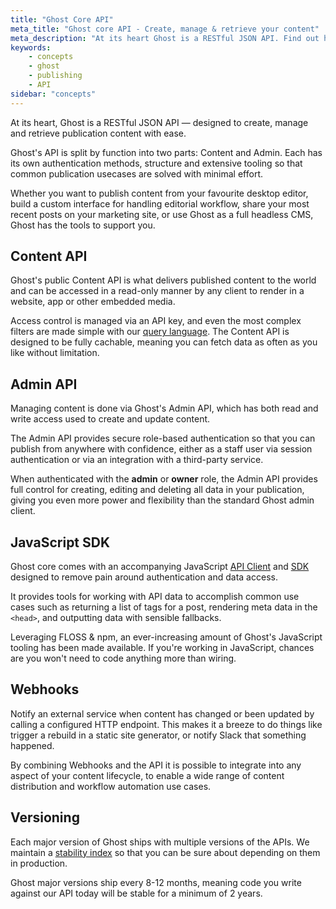 ```yaml
---
title: "Ghost Core API"
meta_title: "Ghost core API - Create, manage & retrieve your content"
meta_description: "At its heart Ghost is a RESTful JSON API. Find out how thousands of developers work with the Ghost API to retrieve publication content with ease."
keywords:
    - concepts
    - ghost
    - publishing
    - API
sidebar: "concepts"
---
```


At its heart, Ghost is a RESTful JSON API — designed to create, manage and retrieve publication content with ease.

Ghost's API is split by function into two parts: Content and Admin. Each has its own authentication methods, structure and extensive tooling so that common publication usecases are solved with minimal effort.

Whether you want to publish content from your favourite desktop editor, build a custom interface for handling editorial workflow, share your most recent posts on your marketing site, or use Ghost as a full headless CMS, Ghost has the tools to support you.


## Content API

Ghost's public Content API is what delivers published content to the world and can be accessed in a read-only manner by any client to render in a website, app or other embedded media.

Access control is managed via an API key, and even the most complex filters are made simple with our [query language](/api/content/#filtering). The Content API is designed to be fully cachable, meaning you can fetch data as often as you like without limitation.


## Admin API

Managing content is done via Ghost's Admin API, which has both read and write access used to create and update content.

The Admin API provides secure role-based authentication so that you can publish from anywhere with confidence, either as a staff user via session authentication or via an integration with a third-party service.

When authenticated with the **admin** or **owner** role, the Admin API provides full control for creating, editing and deleting all data in your publication, giving you even more power and flexibility than the standard Ghost admin client.


## JavaScript SDK

Ghost core comes with an accompanying JavaScript [API Client](/api/javascript/) and [SDK](/api/helpers/) designed to remove pain around authentication and data access.

It provides tools for working with API data to accomplish common use cases such as returning a list of tags for a post, rendering meta data in the `<head>`, and outputting data with sensible fallbacks.

Leveraging FLOSS & npm, an ever-increasing amount of Ghost's JavaScript tooling has been made available. If you're working in JavaScript, chances are you won't need to code anything more than wiring.


## Webhooks

Notify an external service when content has changed or been updated by calling a configured HTTP endpoint. This makes it a breeze to do things like trigger a rebuild in a static site generator, or notify Slack that something happened.

By combining Webhooks and the API it is possible to integrate into any aspect of your content lifecycle, to enable a wide range of content distribution and workflow automation use cases.


## Versioning

Each major version of Ghost ships with multiple versions of the APIs. We maintain a [stability index](https://docs.ghost.org/faq/api-versioning/) so that you can be sure about depending on them in production.

Ghost major versions ship every 8-12 months, meaning code you write against our API today will be stable for a minimum of 2 years.
